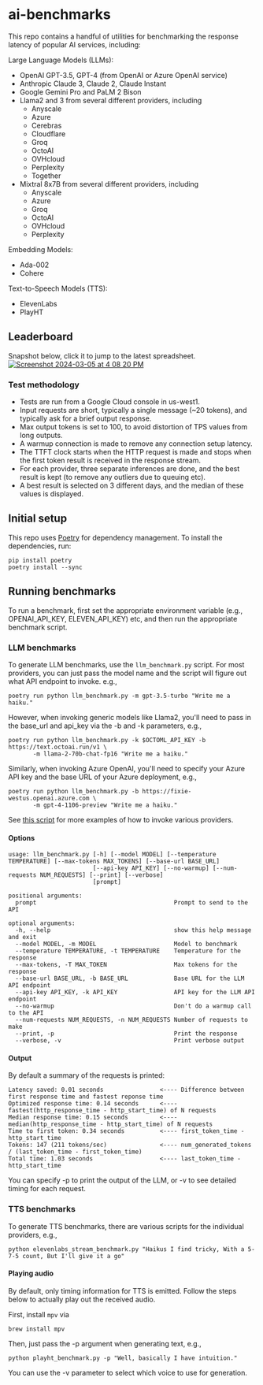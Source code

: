 # ai-benchmarks

This repo contains a handful of utilities for benchmarking the response latency of popular AI services, including:

Large Language Models (LLMs):

- OpenAI GPT-3.5, GPT-4 (from OpenAI or Azure OpenAI service)
- Anthropic Claude 3, Claude 2, Claude Instant
- Google Gemini Pro and PaLM 2 Bison
- Llama2 and 3 from several different providers, including
  - Anyscale
  - Azure
  - Cerebras
  - Cloudflare
  - Groq
  - OctoAI
  - OVHcloud
  - Perplexity
  - Together
- Mixtral 8x7B from several different providers, including
  - Anyscale
  - Azure
  - Groq
  - OctoAI
  - OVHcloud
  - Perplexity

Embedding Models:

- Ada-002
- Cohere

Text-to-Speech Models (TTS):

- ElevenLabs
- PlayHT

## Leaderboard

Snapshot below, click it to jump to the latest spreadsheet.
[![Screenshot 2024-03-05 at 4 08 20 PM](https://github.com/fixie-ai/ai-benchmarks/assets/1821693/97651011-fc8e-4481-bac9-cba0927aa485)](https://docs.google.com/spreadsheets/d/e/2PACX-1vTPttBIJ676Ke5eKXh8EoOe9XrMZ1kgVh-hvuO-LP41GTNIbsHwx1bcb_SsoB3BTDZLNeMspqLQMXSS/pubhtml?gid=0&single=true)

### Test methodology

- Tests are run from a Google Cloud console in us-west1.
- Input requests are short, typically a single message (~20 tokens), and typically ask for a brief output response.
- Max output tokens is set to 100, to avoid distortion of TPS values from long outputs.
- A warmup connection is made to remove any connection setup latency.
- The TTFT clock starts when the HTTP request is made and stops when the first token result is received in the response stream.
- For each provider, three separate inferences are done, and the best result is kept (to remove any outliers due to queuing etc).
- A best result is selected on 3 different days, and the median of these values is displayed.

## Initial setup

This repo uses [Poetry](https://python-poetry.org/) for dependency management. To install the dependencies, run:

```
pip install poetry
poetry install --sync
```

## Running benchmarks

To run a benchmark, first set the appropriate environment variable (e.g., OPENAI_API_KEY, ELEVEN_API_KEY) etc, and then run
the appropriate benchmark script.

### LLM benchmarks

To generate LLM benchmarks, use the `llm_benchmark.py` script. For most providers, you can just pass the model name and the script will figure out what API endpoint to invoke. e.g.,

```
poetry run python llm_benchmark.py -m gpt-3.5-turbo "Write me a haiku."
```

However, when invoking generic models like Llama2, you'll need to pass in the base_url and api_key via the -b and -k parameters, e.g.,

```
poetry run python llm_benchmark.py -k $OCTOML_API_KEY -b https://text.octoai.run/v1 \
       -m llama-2-70b-chat-fp16 "Write me a haiku."
```

Similarly, when invoking Azure OpenAI, you'll need to specify your Azure API key and the base URL of your Azure deployment, e.g.,

```
poetry run python llm_benchmark.py -b https://fixie-westus.openai.azure.com \
       -m gpt-4-1106-preview "Write me a haiku."
```

See [this script](https://github.com/fixie-ai/ai-benchmarks/blob/main/llm_benchmark_suite.sh) for more examples of how to invoke various providers.

#### Options

```
usage: llm_benchmark.py [-h] [--model MODEL] [--temperature TEMPERATURE] [--max-tokens MAX_TOKENS] [--base-url BASE_URL]
                        [--api-key API_KEY] [--no-warmup] [--num-requests NUM_REQUESTS] [--print] [--verbose]
                        [prompt]

positional arguments:
  prompt                                       Prompt to send to the API

optional arguments:
  -h, --help                                   show this help message and exit
  --model MODEL, -m MODEL                      Model to benchmark
  --temperature TEMPERATURE, -t TEMPERATURE    Temperature for the response
  --max-tokens, -T MAX_TOKEN                   Max tokens for the response
  --base-url BASE_URL, -b BASE_URL             Base URL for the LLM API endpoint
  --api-key API_KEY, -k API_KEY                API key for the LLM API endpoint
  --no-warmup                                  Don't do a warmup call to the API
  --num-requests NUM_REQUESTS, -n NUM_REQUESTS Number of requests to make
  --print, -p                                  Print the response
  --verbose, -v                                Print verbose output
```

#### Output

By default a summary of the requests is printed:

```
Latency saved: 0.01 seconds                <---- Difference between first response time and fastest reponse time
Optimized response time: 0.14 seconds      <---- fastest(http_response_time - http_start_time) of N requests
Median response time: 0.15 seconds         <---- median(http_response_time - http_start_time) of N requests
Time to first token: 0.34 seconds          <---- first_token_time - http_start_time
Tokens: 147 (211 tokens/sec)               <---- num_generated_tokens / (last_token_time - first_token_time)
Total time: 1.03 seconds                   <---- last_token_time - http_start_time
```

You can specify -p to print the output of the LLM, or -v to see detailed timing for each request.

### TTS benchmarks

To generate TTS benchmarks, there are various scripts for the individual providers, e.g.,

```
python elevenlabs_stream_benchmark.py "Haikus I find tricky, With a 5-7-5 count, But I'll give it a go"
```

#### Playing audio

By default, only timing information for TTS is emitted. Follow the steps below to actually play out the received audio.

First, install `mpv` via

```
brew install mpv
```

Then, just pass the -p argument when generating text, e.g.,

```
python playht_benchmark.py -p "Well, basically I have intuition."
```

You can use the -v parameter to select which voice to use for generation.

